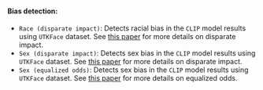 #### Bias detection:
- `Race (disparate impact)`: Detects racial bias in the `CLIP` model results using `UTKFace` dataset. See [this paper](https://arxiv.org/pdf/1610.02413.pdf) for more details on disparate impact.
- `Sex (disparate impact)`: Detects sex bias in the `CLIP` model results using `UTKFace` dataset. See [this paper](https://arxiv.org/pdf/1610.02413.pdf) for more details on disparate impact.
- `Sex (equalized odds)`: Detects sex bias in the `CLIP` model results using `UTKFace` dataset. See [this paper](https://arxiv.org/pdf/1610.02413.pdf) for more details on equalized odds.
